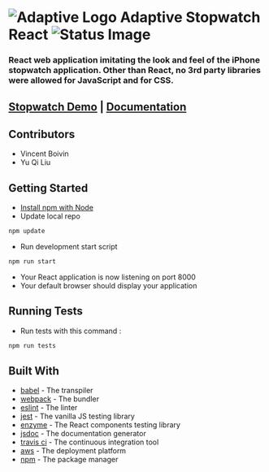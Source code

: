 # ![Adaptive Logo](https://weareadaptive.com/wp-content/themes/bh-core/assets/images/favicons/favicon-32x32.png) Adaptive Stopwatch React ![Status Image](https://travis-ci.org/Vboivin/reactiveStopwatch.svg?branch=master)
### React web application imitating the look and feel of the iPhone stopwatch application. Other than React, no 3rd party libraries were allowed for JavaScript and for CSS.


## [Stopwatch Demo](https://stopwatch-reactive.herokuapp.com/) | [Documentation](https://qiqi0725.github.io/reactiveStopwatch/index.html)

## Contributors

* Vincent Boivin
* Yu Qi Liu 

## Getting Started

* [Install npm with Node](https://nodejs.org/en/download/)
* Update local repo
```sh
npm update
```
* Run development start script
```sh
npm run start
```
* Your React application is now listening on port 8000
* Your default browser should display your application

## Running Tests

* Run tests with this command : 
```sh 
npm run tests
```

## Built With
* [babel](https://babel.com) - The transpiler
* [webpack](https://webpack.com) - The bundler
* [eslint](https://eslint.com) - The linter
* [jest](https://jest.com) - The vanilla JS testing library
* [enzyme](https://enzyme.com) - The React components testing library
* [jsdoc](https://jsdoc.com) - The documentation generator
* [travis ci](https://travis-ci.org/) - The continuous integration tool
* [aws](https://aws.amazon.com/) - The deployment platform
* [npm](https://www.npmjs.com/) - The package manager